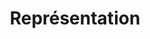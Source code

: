 ---
title: Représentation
permalink: /diagrammes-d-interaction/#représentation
nav_order: 2
parent: Diagrammes d'interaction
---